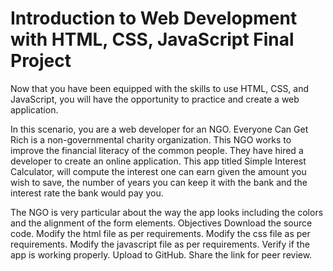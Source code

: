# Introduction to Web Development with HTML, CSS, JavaScript Final Project

Now that you have been equipped with the skills to use HTML, CSS, and JavaScript, you will have the opportunity to practice and create a web application.

In this scenario, you are a web developer for an NGO. Everyone Can Get Rich is a non-governmental charity organization. This NGO works to improve the financial literacy of the common people. They have hired a developer to create an online application. This app titled Simple Interest Calculator, will compute the interest one can earn given the amount you wish to save, the number of years you can keep it with the bank and the interest rate the bank would pay you.

The NGO is very particular about the way the app looks including the colors and the alignment of the form elements.
Objectives
Download the source code.
Modify the html file as per requirements.
Modify the css file as per requirements.
Modify the javascript file as per requirements.
Verify if the app is working properly.
Upload to GitHub.
Share the link for peer review.
